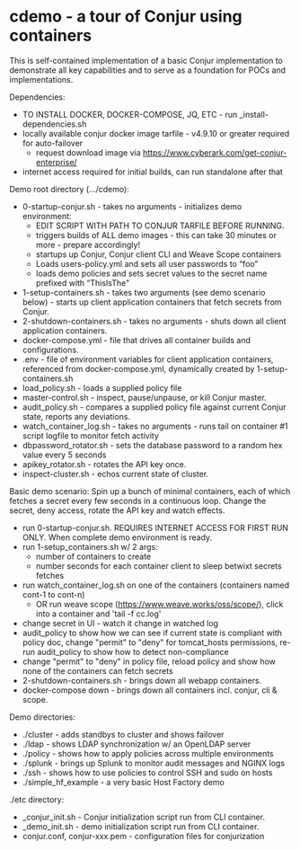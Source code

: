 # cdemo - a tour of Conjur using containers

This is self-contained implementation of a basic Conjur implementation to demonstrate all key capabilities and to serve as a foundation for POCs and implementations.

Dependencies:
  - TO INSTALL DOCKER, DOCKER-COMPOSE, JQ, ETC - run _install-dependencies.sh
  - locally available conjur docker image tarfile - v4.9.10 or greater required for auto-failover
    - request download image via https://www.cyberark.com/get-conjur-enterprise/
  - internet access required for initial builds, can run standalone after that

Demo root directory (.../cdemo):
  - 0-startup-conjur.sh - takes no arguments - initializes demo environment:
    - EDIT SCRIPT WITH PATH TO CONJUR TARFILE BEFORE RUNNING.
    - triggers builds of ALL demo images - this can take 30 minutes or more - prepare accordingly!
    - startups up Conjur, Conjur client CLI and Weave Scope containers
    - Loads users-policy.yml and sets all user passwords to “foo”
    - loads demo policies and sets secret values to the secret name prefixed with “ThisIsThe"
  - 1-setup-containers.sh - takes two arguments (see demo scenario below) - starts up client application containers that fetch secrets from Conjur. 
  - 2-shutdown-containers.sh - takes no arguments - shuts down all client application containers.
  - docker-compose.yml - file that drives all container builds and configurations.
  - .env - file of environment variables for client application containers, referenced from docker-compose.yml, dynamically created by 1-setup-containers.sh
  - load_policy.sh - loads a supplied policy file
  - master-control.sh - inspect, pause/unpause, or kill Conjur master.
  - audit_policy.sh - compares a supplied policy file against current Conjur state, reports any deviations.
  - watch_container_log.sh - takes no arguments - runs tail on container #1 script logfile to monitor fetch activity
  - dbpassword_rotator.sh - sets the database password to a random hex value every 5 seconds
  - apikey_rotator.sh - rotates the API key once.
  - inspect-cluster.sh - echos current state of cluster.

Basic demo scenario:
  Spin up a bunch of minimal containers, each of which fetches a secret every few seconds in a continuous loop. Change the secret, deny access, rotate the API key and watch effects.

  - run 0-startup-conjur.sh. REQUIRES INTERNET ACCESS FOR FIRST RUN ONLY. When complete demo environment is ready.
  - run 1-setup_containers.sh w/ 2 args:
    - number of containers to create
    - number seconds for each container client to sleep betwixt secrets fetches
  - run watch_container_log.sh on one of the containers (containers named cont-1 to cont-n)
    - OR run weave scope (https://www.weave.works/oss/scope/), click into a container and 'tail -f cc.log'
  - change secret in UI - watch it change in watched log
  - audit_policy to show how we can see if current state is compliant with policy doc, change "permit" to "deny" for tomcat_hosts permissions, re-run audit_policy to show how to detect non-compliance
  - change "permit" to "deny" in policy file, reload policy and show how none of the containers can fetch secrets
  - 2-shutdown-containers.sh - brings down all webapp containers.
  - docker-compose down - brings down all containers incl. conjur, cli & scope.

Demo directories:
 - ./cluster - adds standbys to cluster and shows failover
 - ./ldap - shows LDAP synchronization w/ an OpenLDAP server
 - ./policy - shows how to apply policies across multiple environments
 - ./splunk - brings up Splunk to monitor audit messages and NGINX logs
 - ./ssh - shows how to use policies to control SSH and sudo on hosts
 - ./simple_hf_example - a very basic Host Factory demo

./etc directory:
  - _conjur_init.sh - Conjur initialization script run from CLI container.
  - _demo_init.sh - demo initialization script run from CLI container.
  - conjur.conf, conjur-xxx.pem - configuration files for conjurization
